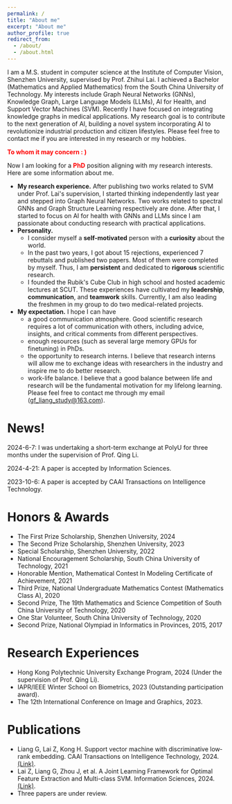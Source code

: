 ```yaml
---
permalink: /
title: "About me"
excerpt: "About me"
author_profile: true
redirect_from: 
  - /about/
  - /about.html
---
```


I am a M.S. student in computer science at the Institute of Computer Vision, Shenzhen University, supervised by Prof. Zhihui Lai. I achieved a Bachelor (Mathematics and Applied Mathematics) from the South China University of Technology. My interests include Graph Neural Networks (GNNs), Knowledge Graph, Large Language Models (LLMs), AI for Health, and Support Vector Machines (SVM). Recently I have focused on integrating knowledge graphs in medical applications. My research goal is to contribute to the next generation of AI, building a novel system incorporating AI to revolutionize industrial production and citizen lifestyles.
Please feel free to contact me if you are interested in my research or my hobbies.

**<font color=red>To whom it may concern : )</font>**

Now I am looking for a **<font color=red>PhD</font>** position aligning with my research interests. 
Here are some information about me.
* **My research experience.** After publishing two works related to SVM under Prof. Lai's supervision, I started thinking independently last year and stepped into Graph Neural Networks. Two works related to spectral GNNs and Graph Structure Learning respectively are done. After that, I started to focus on AI for health with GNNs and LLMs since I am passionate about conducting research with practical applications.
* **Personality.** 
  * I consider myself a **self-motivated** person with a **curiosity** about the world.
  * In the past two years, I got about 15 rejections, experienced 7 rebuttals and published two papers. Most of them were completed by myself. Thus, I am **persistent** and dedicated to **rigorous** scientific research.
  * I founded the Rubik's Cube Club in high school and hosted academic lectures at SCUT. These experiences have cultivated my **leadership**, **communication**, and **teamwork** skills. Currently, I am also leading the freshmen in my group to do two medical-related projects.
* **My expectation.** I hope I can have 
  * a good communication atmosphere. Good scientific research requires a lot of communication with others, including advice, insights, and critical comments from different perspectives.
  * enough resources (such as several large memory GPUs for finetuning) in PhDs.
  * the opportunity to research interns. I believe that research interns will allow me to exchange ideas with researchers in the industry and inspire me to do better research.
  * work-life balance. I believe that a good balance between life and research will be the fundamental motivation for my lifelong learning.
Please feel free to contact me through my email (gf_liang_study@163.com).

News!
======
2024-6-7: I was undertaking a short-term exchange at PolyU for three months under the supervision of Prof. Qing Li.

2024-4-21: A paper is accepted by Information Sciences.

2023-10-6: A paper is accepted by CAAI Transactions on Intelligence Technology.

Honors & Awards
======
* The First Prize Scholarship, Shenzhen University, 2024
* The Second Prize Scholarship, Shenzhen University, 2023
* Special Scholarship, Shenzhen University, 2022
* National Encouragement Scholarship, South China University of Technology, 2021
* Honorable Mention, Mathematical Contest In Modeling Certificate of Achievement, 2021
* Third Prize, National Undergraduate Mathematics Contest (Mathematics Class A), 2020
* Second Prize, The 19th Mathematics and Science Competition of South China University of Technology, 2020
* One Star Volunteer, South China University of Technology, 2020
* Second Prize, National Olympiad in Informatics in Provinces, 2015, 2017

Research Experiences
======
* Hong Kong Polytechnic University Exchange Program, 2024 (Under the supervision of Prof. Qing Li).
* IAPR/IEEE Winter School on Biometrics, 2023 (Outstanding participation award).
* The 12th International Conference on Image and Graphics, 2023.

Publications
======
* Liang G, Lai Z, Kong H. Support vector machine with discriminative low‐rank embedding. CAAI Transactions on Intelligence Technology, 2024. [(Link)](https://ietresearch.onlinelibrary.wiley.com/doi/10.1049/cit2.12329).
* Lai Z, Liang G, Zhou J, et al. A Joint Learning Framework for Optimal Feature Extraction and Multi-class SVM. Information Sciences, 2024. [(Link)](https://www.sciencedirect.com/science/article/abs/pii/S0020025524005693).
* Three papers are under review.